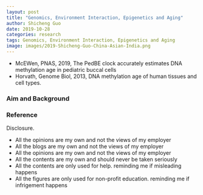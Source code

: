```yaml
---
layout: post
title: "Genomics, Environment Interaction, Epigenetics and Aging"
author: Shicheng Guo
date: 2019-10-28
categories: research
tags: Genomics, Environment Interaction, Epigenetics and Aging
image: images/2019-Shicheng-Guo-China-Asian-India.png	
---
```


* McEWen, PNAS, 2019, The PedBE clock accurately estimates DNA methylation age in pediatric buccal cells
* Horvath, Genome Biol, 2013, DNA methylation age of human tissues and cell types.

###  Aim and Background


###  Reference


Disclosure.
* All the opinions are my own and not the views of my employer
* All the blogs are my own and not the views of my employer
* All the opinions are my own and not the views of my employer
* All the contents are my own and should never be taken seriously
* All the contents are only used for help. reminding me if misleading happens
* All the figures are only used for non-profit education. reminding me if infrigement happens
